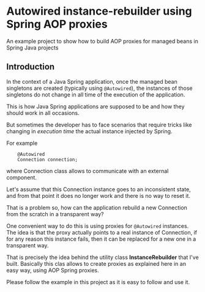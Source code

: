 # Autowired instance-rebuilder using Spring AOP proxies
An example project to show how to build AOP proxies for managed beans in Spring Java projects


## Introduction

In the context of a Java Spring application, once the managed bean singletons are created (typically using `@Autowired`), the instances of those singletons do not change in all time of  the execution of the application.

This is how Java Spring applications are supposed to be and how they should work in all occasions.

But sometimes the developer has to face scenarios that require tricks like changing in *execution time* the actual instance injected by Spring.

For example

```
    @Autowired
    Connection connection;
```

where Connection class allows to communicate with an external component.

Let's assume that this Connection instance goes to an inconsistent state, and from that point it does no longer work and there is no way to reset it.

That is a problem so,  how can the application rebuild a new Connection from the scratch in a transparent way?

One convenient way to do this is using proxies for `@Autowired` instances. The idea is that the proxy actually points to a real instance of Connection, if for any reason this instance fails, then it can be replaced for a new one in a transparent way.

That is precisely the idea behind the utility class **InstanceRebuilder** that I've built. Basically this clas allows to create proxies as explained here in an easy way, using AOP Spring proxies.

Please follow the example in this project as it is easy to follow and use it.
